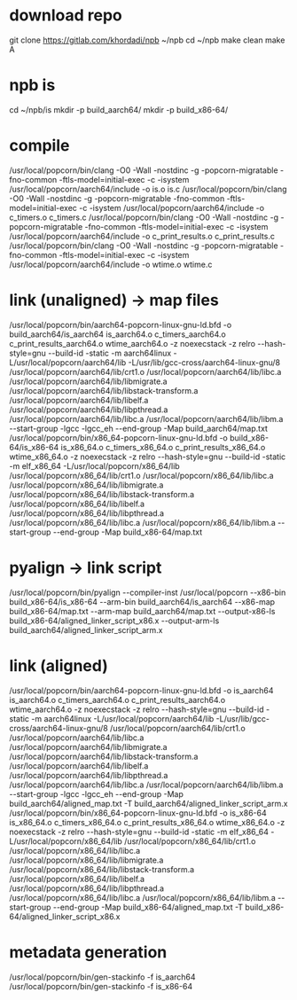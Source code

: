 # download repo
git clone https://gitlab.com/khordadi/npb ~/npb
cd ~/npb
make clean
make A
# npb is
cd ~/npb/is
mkdir -p build_aarch64/
mkdir -p build_x86-64/
# compile
/usr/local/popcorn/bin/clang -O0 -Wall -nostdinc -g -popcorn-migratable -fno-common -ftls-model=initial-exec -c -isystem /usr/local/popcorn/aarch64/include -o is.o is.c
/usr/local/popcorn/bin/clang -O0 -Wall -nostdinc -g -popcorn-migratable -fno-common -ftls-model=initial-exec -c -isystem /usr/local/popcorn/aarch64/include -o c_timers.o c_timers.c
/usr/local/popcorn/bin/clang -O0 -Wall -nostdinc -g -popcorn-migratable -fno-common -ftls-model=initial-exec -c -isystem /usr/local/popcorn/aarch64/include -o c_print_results.o c_print_results.c
/usr/local/popcorn/bin/clang -O0 -Wall -nostdinc -g -popcorn-migratable -fno-common -ftls-model=initial-exec -c -isystem /usr/local/popcorn/aarch64/include -o wtime.o wtime.c
# link (unaligned) -> map files
/usr/local/popcorn/bin/aarch64-popcorn-linux-gnu-ld.bfd -o build_aarch64/is_aarch64 is_aarch64.o c_timers_aarch64.o c_print_results_aarch64.o wtime_aarch64.o -z noexecstack -z relro --hash-style=gnu --build-id -static -m aarch64linux -L/usr/local/popcorn/aarch64/lib -L/usr/lib/gcc-cross/aarch64-linux-gnu/8 /usr/local/popcorn/aarch64/lib/crt1.o /usr/local/popcorn/aarch64/lib/libc.a /usr/local/popcorn/aarch64/lib/libmigrate.a /usr/local/popcorn/aarch64/lib/libstack-transform.a /usr/local/popcorn/aarch64/lib/libelf.a /usr/local/popcorn/aarch64/lib/libpthread.a /usr/local/popcorn/aarch64/lib/libc.a /usr/local/popcorn/aarch64/lib/libm.a --start-group -lgcc -lgcc_eh --end-group -Map build_aarch64/map.txt
/usr/local/popcorn/bin/x86_64-popcorn-linux-gnu-ld.bfd -o build_x86-64/is_x86-64 is_x86_64.o c_timers_x86_64.o c_print_results_x86_64.o wtime_x86_64.o -z noexecstack -z relro --hash-style=gnu --build-id -static -m elf_x86_64 -L/usr/local/popcorn/x86_64/lib /usr/local/popcorn/x86_64/lib/crt1.o /usr/local/popcorn/x86_64/lib/libc.a /usr/local/popcorn/x86_64/lib/libmigrate.a /usr/local/popcorn/x86_64/lib/libstack-transform.a /usr/local/popcorn/x86_64/lib/libelf.a /usr/local/popcorn/x86_64/lib/libpthread.a /usr/local/popcorn/x86_64/lib/libc.a /usr/local/popcorn/x86_64/lib/libm.a --start-group --end-group -Map build_x86-64/map.txt
# pyalign -> link script
/usr/local/popcorn/bin/pyalign --compiler-inst /usr/local/popcorn --x86-bin build_x86-64/is_x86-64 --arm-bin build_aarch64/is_aarch64 --x86-map build_x86-64/map.txt --arm-map build_aarch64/map.txt --output-x86-ls build_x86-64/aligned_linker_script_x86.x --output-arm-ls build_aarch64/aligned_linker_script_arm.x
# link (aligned)
/usr/local/popcorn/bin/aarch64-popcorn-linux-gnu-ld.bfd -o is_aarch64 is_aarch64.o c_timers_aarch64.o c_print_results_aarch64.o wtime_aarch64.o -z noexecstack -z relro --hash-style=gnu --build-id -static -m aarch64linux -L/usr/local/popcorn/aarch64/lib -L/usr/lib/gcc-cross/aarch64-linux-gnu/8 /usr/local/popcorn/aarch64/lib/crt1.o /usr/local/popcorn/aarch64/lib/libc.a /usr/local/popcorn/aarch64/lib/libmigrate.a /usr/local/popcorn/aarch64/lib/libstack-transform.a /usr/local/popcorn/aarch64/lib/libelf.a /usr/local/popcorn/aarch64/lib/libpthread.a /usr/local/popcorn/aarch64/lib/libc.a /usr/local/popcorn/aarch64/lib/libm.a --start-group -lgcc -lgcc_eh --end-group -Map build_aarch64/aligned_map.txt -T build_aarch64/aligned_linker_script_arm.x
/usr/local/popcorn/bin/x86_64-popcorn-linux-gnu-ld.bfd -o is_x86-64 is_x86_64.o c_timers_x86_64.o c_print_results_x86_64.o wtime_x86_64.o -z noexecstack -z relro --hash-style=gnu --build-id -static -m elf_x86_64 -L/usr/local/popcorn/x86_64/lib /usr/local/popcorn/x86_64/lib/crt1.o /usr/local/popcorn/x86_64/lib/libc.a /usr/local/popcorn/x86_64/lib/libmigrate.a /usr/local/popcorn/x86_64/lib/libstack-transform.a /usr/local/popcorn/x86_64/lib/libelf.a /usr/local/popcorn/x86_64/lib/libpthread.a /usr/local/popcorn/x86_64/lib/libc.a /usr/local/popcorn/x86_64/lib/libm.a --start-group --end-group -Map build_x86-64/aligned_map.txt -T build_x86-64/aligned_linker_script_x86.x
# metadata generation
/usr/local/popcorn/bin/gen-stackinfo -f is_aarch64
/usr/local/popcorn/bin/gen-stackinfo -f is_x86-64